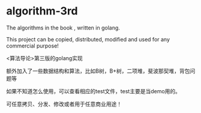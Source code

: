 <!--
 * @Description: golang algorithm
 * @Author: wangchengdg@gmail.com
 * @Date: 2020-03-06 16:03:41
 * @LastEditTime: 2020-03-11 14:56:28
 * @LastEditors:  
 -->

# algorithm-3rd


The algorithms in the book <Introduction to Algorithms Third Edition> , written in golang.

This project can be copied, distributed, modified and used for any commercial purpose!


<算法导论>第三版的golang实现

额外加入了一些数据结构和算法，比如B树，B+树，二项堆，斐波那契堆，背包问题等

如果不知道怎么使用，可以查看相应的test文件，test主要是当demo用的。

可任意拷贝、分发、修改或者用于任意商业用途！